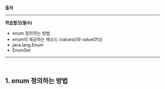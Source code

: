 **출처**

---

**학습할것(필수)**

- enum 정의하는 방법
- enum이 제공하는 메소드 (values()와 valueOf())
- java.lang.Enum
- EnumSet

---
<br>

## 1. enum 정의하는 방법


